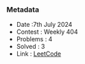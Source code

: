 ### Metadata

- Date :7th July 2024
- Contest : Weekly 404
- Problems : 4
- Solved : 3
- Link : [LeetCode](https://leetcode.com/contest/weekly-contest-405/)